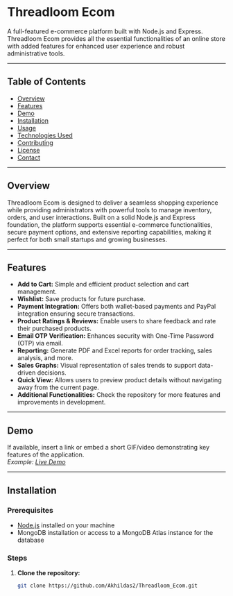 # Threadloom Ecom

A full-featured e-commerce platform built with Node.js and Express. Threadloom Ecom provides all the essential functionalities of an online store with added features for enhanced user experience and robust administrative tools.

---

## Table of Contents

- [Overview](#overview)
- [Features](#features)
- [Demo](#demo)
- [Installation](#installation)
- [Usage](#usage)
- [Technologies Used](#technologies-used)
- [Contributing](#contributing)
- [License](#license)
- [Contact](#contact)

---

## Overview

Threadloom Ecom is designed to deliver a seamless shopping experience while providing administrators with powerful tools to manage inventory, orders, and user interactions. Built on a solid Node.js and Express foundation, the platform supports essential e-commerce functionalities, secure payment options, and extensive reporting capabilities, making it perfect for both small startups and growing businesses.

---

## Features

- **Add to Cart:** Simple and efficient product selection and cart management.
- **Wishlist:** Save products for future purchase.
- **Payment Integration:** Offers both wallet-based payments and PayPal integration ensuring secure transactions.
- **Product Ratings & Reviews:** Enable users to share feedback and rate their purchased products.
- **Email OTP Verification:** Enhances security with One-Time Password (OTP) via email.
- **Reporting:** Generate PDF and Excel reports for order tracking, sales analysis, and more.
- **Sales Graphs:** Visual representation of sales trends to support data-driven decisions.
- **Quick View:** Allows users to preview product details without navigating away from the current page.
- **Additional Functionalities:** Check the repository for more features and improvements in development.

---

## Demo

If available, insert a link or embed a short GIF/video demonstrating key features of the application.  
*Example: [Live Demo](#)*

---

## Installation

### Prerequisites
- [Node.js](https://nodejs.org/) installed on your machine
- MongoDB installation or access to a MongoDB Atlas instance for the database

### Steps

1. **Clone the repository:**

   ```bash
   git clone https://github.com/Akhildas2/Threadloom_Ecom.git
